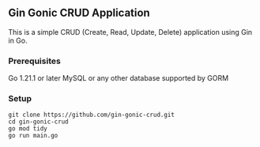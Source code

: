 ## Gin Gonic CRUD Application

This is a simple CRUD (Create, Read, Update, Delete) application using Gin in Go.

### Prerequisites

Go 1.21.1 or later
MySQL or any other database supported by GORM

### Setup

```
git clone https://github.com/gin-gonic-crud.git
cd gin-gonic-crud
go mod tidy
go run main.go
```
